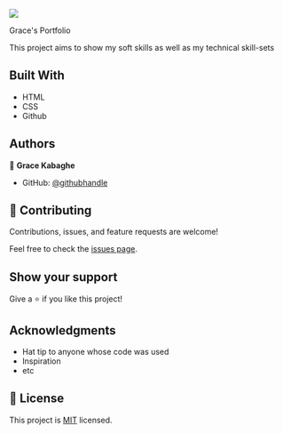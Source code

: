 ![](https://img.shields.io/badge/Microverse-blueviolet)

Grace's Portfolio

This project aims to show my soft skills as well as my technical skill-sets

## Built With

- HTML
- CSS
- Github

## Authors

👤 **Grace Kabaghe**

- GitHub: [@githubhandle](https://github.com/gracekabaghe)

## 🤝 Contributing

Contributions, issues, and feature requests are welcome!

Feel free to check the [issues page](../../issues/).

## Show your support

Give a ⭐️ if you like this project!

## Acknowledgments

- Hat tip to anyone whose code was used
- Inspiration
- etc

## 📝 License

This project is [MIT](./MIT.md) licensed.